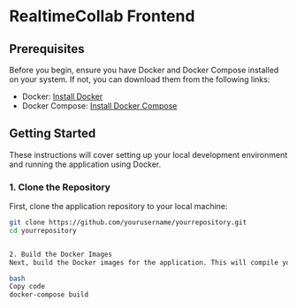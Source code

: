 # RealtimeCollab Frontend

## Prerequisites

Before you begin, ensure you have Docker and Docker Compose installed on your system. If not, you can download them from the following links:

- Docker: [Install Docker](https://docs.docker.com/get-docker/)
- Docker Compose: [Install Docker Compose](https://docs.docker.com/compose/install/)

## Getting Started

These instructions will cover setting up your local development environment and running the application using Docker.

### 1. Clone the Repository

First, clone the application repository to your local machine:

```bash
git clone https://github.com/yourusername/yourrepository.git
cd yourrepository


2. Build the Docker Images
Next, build the Docker images for the application. This will compile your application and package it into a Docker image.

bash
Copy code
docker-compose build
